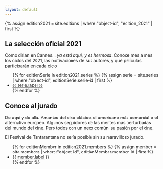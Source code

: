 ```yaml
---
layout: default
---
```


{% assign edition2021 = site.editions | where:"object-id", "edition_2021"  | first %}

## La selección oficial 2021

Como dirian en Cannes... *ya está aquí, y es hermosa*. Conoce mes a mes los ciclos del 2021, las motivaciones de sus autores, y qué películas participarán en cada ciclo

<ul class="edition--series">
	{% for editionSerie in edition2021.series %}
		{% assign serie = site.series | where:"object-id", editionSerie.serie-id | first %}
		<li class="edition--serie">
			<a class="edition--serie__link" href="{{ serie.url }}">{{ serie.label }}</a>
		</li>
	{% endfor %}
</ul>

## Conoce al jurado

De aquí y de allá. Amantes del cine clásico, el americano más comercial o el alternativo europeo. Algunos seguidores de las mentes más perturbadas del mundo del cine. Pero todos con un nexo común: su pasión por el cine. 

El Festival de Tantarantana no sería posible sin su maravilloso jurado.

<ul class="edition--members tantarantana--grid">
	{% for editionMember in edition2021.members %}
		{% assign member = site.members | where:"object-id", editionMember.member-id | first %}
		<li class="edition--member tantarantana--grid-item">
			<a class="edition--member__link" href="{{ member.url }}">{{ member.label }}</a>
		</li>
	{% endfor %}
</ul>